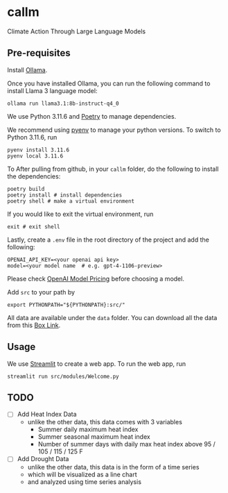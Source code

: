 # callm
Climate Action Through Large Language Models

## Pre-requisites

Install [Ollama](https://github.com/ollama/ollama).

Once you have installed Ollama, you can run the following command to install Llama 3 language model:
```
ollama run llama3.1:8b-instruct-q4_0
```

We use Python 3.11.6 and [Poetry](https://python-poetry.org/) to manage dependencies. 

We recommend using [pyenv](https://github.com/pyenv/pyenv) to manage your python versions. To switch to Python 3.11.6, run 
```
pyenv install 3.11.6
pyenv local 3.11.6
```

To After pulling from github, in your ``callm`` folder, do the following to install the dependencies:
```
poetry build
poetry install # install dependencies
poetry shell # make a virtual environment
```

If you would like to exit the virtual environment, run
```
exit # exit shell
```

Lastly, create a ``.env`` file in the root directory of the project and add the following:
```
OPENAI_API_KEY=<your openai api key>
model=<your model name  # e.g. gpt-4-1106-preview>
```
Please check [OpenAI Model Pricing](https://openai.com/pricing) before choosing a model.

Add ``src`` to your path by 
```
export PYTHONPATH="${PYTHONPATH}:src/"
```

All data are available under the ``data`` folder. You can download all the data from this [Box Link](https://anl.box.com/s/wm888zovyapyou1txae7g75ghpc7sxre).

## Usage
We use [Streamlit](https://streamlit.io) to create a web app. To run the web app, run
```
streamlit run src/modules/Welcome.py
```


## TODO
- [ ] Add Heat Index Data
  - unlike the other data, this data comes with 3 variables
    - Summer daily maximum heat index
    - Summer seasonal maximum heat index
    - Number of summer days with daily max heat index above 95 / 105 / 115 / 125 F
- [ ] Add Drought Data
  - unlike the other data, this data is in the form of a time series
  - which will be visualized as a line chart
  - and analyzed using time series analysis